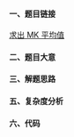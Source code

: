 #### 一、题目链接
[求出 MK 平均值](https://leetcode-cn.com/problems/finding-mk-average/)

#### 二、题目大意

#### 三、解题思路

#### 五、复杂度分析

#### 六、代码